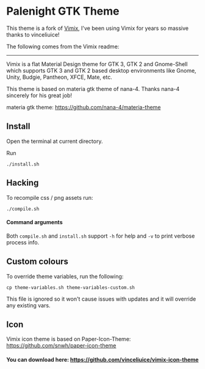 Palenight GTK Theme
======

This theme is a fork of [Vimix](https://github.com/vinceliuice/vimix-gtk-themes), I've been using Vimix for years so 
massive thanks to vinceliuice!

The following comes from the Vimix readme:

---

Vimix is a flat Material Design theme for GTK 3, GTK 2 and Gnome-Shell which supports GTK 3 and GTK 2 based desktop environments like Gnome, Unity, Budgie, Pantheon, XFCE, Mate, etc.

This theme is based on materia gtk theme of nana-4. Thanks nana-4 sincerely for his great job!

materia gtk theme: https://github.com/nana-4/materia-theme

## Install 

Open the terminal at current directory.

Run

    ./install.sh

## Hacking

To recompile css / png assets run:

    ./compile.sh
 
#### Command arguments

Both `compile.sh` and `install.sh` support `-h` for help and `-v` to print verbose process info.

## Custom colours

To override theme variables, run the following:

    cp theme-variables.sh theme-variables-custom.sh
    
This file is ignored so it won't cause issues with updates and it will override any existing vars.

## Icon 
Vimix icon theme is based on Paper-Icon-Theme: https://github.com/snwh/paper-icon-theme

#### You can download here: https://github.com/vinceliuice/vimix-icon-theme
